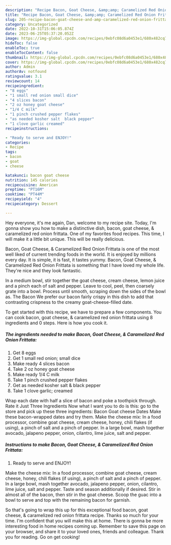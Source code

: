 ```yaml
---
description: "Recipe Bacon, Goat Cheese, &amp;amp; Caramelized Red Onion Frittata yang Delicious}"
title: "Recipe Bacon, Goat Cheese, &amp;amp; Caramelized Red Onion Frittata yang Delicious}"
slug: 205-recipe-bacon-goat-cheese-and-amp-caramelized-red-onion-frittata-yang-delicious
category: Uncategorized
date: 2022-10-31T15:06:05.874Z
date: 2023-06-25T05:37:20.052Z
image: https://img-global.cpcdn.com/recipes/0ebfc08d6a0453e1/680x482cq70/bacon-goat-cheese-caramelized-red-onion-frittata-recipe-main-photo.jpg
hideToc: false
enableToc: true
enableTocContent: false
thumbnail: https://img-global.cpcdn.com/recipes/0ebfc08d6a0453e1/680x482cq70/bacon-goat-cheese-caramelized-red-onion-frittata-recipe-main-photo.jpg
cover: https://img-global.cpcdn.com/recipes/0ebfc08d6a0453e1/680x482cq70/bacon-goat-cheese-caramelized-red-onion-frittata-recipe-main-photo.jpg
author: Admin
authorAv: notfound
ratingvalue: 3.1
reviewcount: 14
recipeingredient:
- "8 eggs"
- "1 small red onion small dice"
- "4 slices bacon"
- "2 oz honey goat cheese"
- "1/4 C milk"
- "1 pinch crushed pepper flakes"
- "as needed kosher salt  black pepper"
- "1 clove garlic creamed"
recipeinstructions:

- "Ready to serve and ENJOY!"
categories:
- Recipe
tags:
- bacon
- goat
- cheese

katakunci: bacon goat cheese 
nutrition: 145 calories
recipecuisine: American
preptime: "PT16M"
cooktime: "PT44M"
recipeyield: "4"
recipecategory: Dessert

---
```



Hey everyone, it's me again, Dan, welcome to my recipe site. Today, I'm gonna show you how to make a distinctive dish, bacon, goat cheese, &amp; caramelized red onion frittata. One of my favorites food recipes. This time, I will make it a little bit unique. This will be really delicious.

Bacon, Goat Cheese, &amp; Caramelized Red Onion Frittata is one of the most well liked of current trending foods in the world. It is enjoyed by millions every day. It is simple, it is fast, it tastes yummy. Bacon, Goat Cheese, &amp; Caramelized Red Onion Frittata is something that I have loved my whole life. They're nice and they look fantastic.

In a medium bowl, stir together the goat cheese, cream cheese, lemon juice and a pinch each of salt and pepper. Leave to cool, peel, then coarsely grate into a bowl. Process until smooth, scraping down the sides of the bowl as. The Bacon We prefer our bacon fairly crispy in this dish to add that contrasting crispness to the creamy goat-cheese-filled date.


To get started with this recipe, we have to prepare a few components. You can cook bacon, goat cheese, &amp; caramelized red onion frittata using 8 ingredients and 0 steps. Here is how you cook it.

<!--inarticleads1-->

##### The ingredients needed to make Bacon, Goat Cheese, &amp; Caramelized Red Onion Frittata:

1. Get 8 eggs
1. Get 1 small red onion; small dice
1. Make ready 4 slices bacon
1. Take 2 oz honey goat cheese
1. Make ready 1/4 C milk
1. Take 1 pinch crushed pepper flakes
1. Get as needed kosher salt &amp; black pepper
1. Take 1 clove garlic; creamed


Wrap each date with half a slice of bacon and poke a toothpick through. Rate it Just Three Ingredients Now what I want you to do is this: go to the store and pick up these three ingredients: Bacon Goat cheese Dates Make these bacon-wrapped dates and try them. Make the cheese mix: In a food processor, combine goat cheese, cream cheese, honey, chili flakes (if using), a pinch of salt and a pinch of pepper. In a large bowl, mash together avocado, jalapeno pepper, onion, cilantro, lime juice, salt and pepper. 

<!--inarticleads2-->

##### Instructions to make Bacon, Goat Cheese, &amp; Caramelized Red Onion Frittata:


1. Ready to serve and ENJOY!

Make the cheese mix: In a food processor, combine goat cheese, cream cheese, honey, chili flakes (if using), a pinch of salt and a pinch of pepper. In a large bowl, mash together avocado, jalapeno pepper, onion, cilantro, lime juice, salt and pepper. Taste and season additionally if desired. Stir in almost all of the bacon, then stir in the goat cheese. Scoop the guac into a bowl to serve and top with the remaining bacon for garnish. 

So that's going to wrap this up for this exceptional food bacon, goat cheese, &amp; caramelized red onion frittata recipe. Thanks so much for your time. I'm confident that you will make this at home. There is gonna be more interesting food in home recipes coming up. Remember to save this page on your browser, and share it to your loved ones, friends and colleague. Thank you for reading. Go on get cooking!
